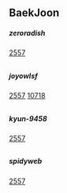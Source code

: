 
## BaekJoon
##### zeroradish
[2557](https://www.acmicpc.net/problem/2557)

##
##### joyowlsf
[2557](https://www.acmicpc.net/problem/2557)
[10718](https://www.acmicpc.net/problem/10718)

##

##### kyun-9458
[2557](https://www.acmicpc.net/problem/2557)

##

##### spidyweb
[2557](https://www.acmicpc.net/problem/2557)

##
